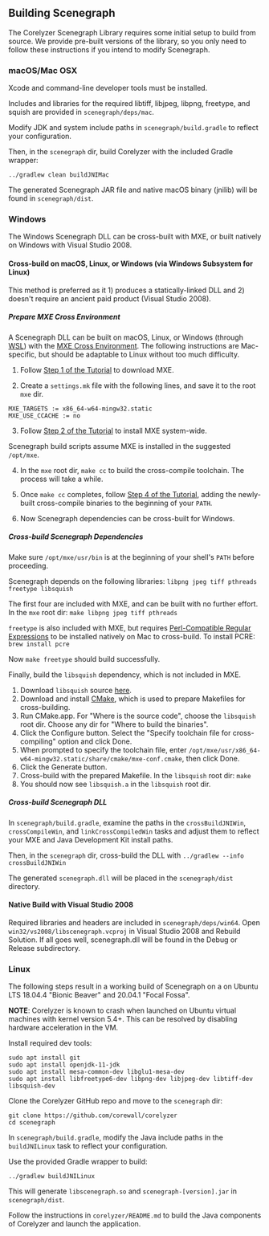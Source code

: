 ## Building Scenegraph

The Corelyzer Scenegraph Library requires some initial setup to build from source.  We provide pre-built versions of the library, so you only need to follow these instructions if you intend to modify Scenegraph.

### macOS/Mac OSX

Xcode and command-line developer tools must be installed.

Includes and libraries for the required libtiff, libjpeg, libpng, freetype, and squish are provided in `scenegraph/deps/mac`.

Modify JDK and system include paths in `scenegraph/build.gradle` to reflect your configuration.

Then, in the `scenegraph` dir, build Corelyzer with the included Gradle wrapper:

    ../gradlew clean buildJNIMac

The generated Scenegraph JAR file and native macOS binary (jnilib) will be found in `scenegraph/dist`.


### Windows

The Windows Scenegraph DLL can be cross-built with MXE, or built natively on Windows with Visual Studio 2008.

#### Cross-build on macOS, Linux, or Windows (via Windows Subsystem for Linux)

This method is preferred as it 1) produces a statically-linked DLL and 2) doesn't require an ancient paid product (Visual Studio 2008).

##### Prepare MXE Cross Environment

A Scenegraph DLL can be built on macOS, Linux, or Windows (through [WSL](https://learn.microsoft.com/en-us/windows/wsl/)) with the [MXE Cross Environment](https://mxe.cc). The following instructions are Mac-specific, but should be adaptable to Linux without too much difficulty.


1. Follow [Step 1 of the Tutorial](https://mxe.cc/#tutorial) to download MXE.

2. Create a `settings.mk` file with the following lines, and save it to the root `mxe` dir.

```
MXE_TARGETS := x86_64-w64-mingw32.static
MXE_USE_CCACHE := no
```

3. Follow [Step 2 of the Tutorial](https://mxe.cc/#tutorial) to install MXE system-wide.

Scenegraph build scripts assume MXE is installed in the suggested `/opt/mxe`.

4. In the `mxe` root dir, `make cc` to build the cross-compile toolchain. The process will take a while.

5. Once `make cc` completes, follow [Step 4 of the Tutorial](https://mxe.cc/#tutorial), adding the newly-built cross-compile binaries to the beginning of your `PATH`.

6. Now Scenegraph dependencies can be cross-built for Windows.

##### Cross-build Scenegraph Dependencies

Make sure `/opt/mxe/usr/bin` is at the beginning of your shell's `PATH` before proceeding.

Scenegraph depends on the following libraries: `libpng jpeg tiff pthreads freetype libsquish`

The first four are included with MXE, and can be built with no further effort. In the `mxe` root dir:
`make libpng jpeg tiff pthreads`

`freetype` is also included with MXE, but requires [Perl-Compatible Regular Expressions](https://www.pcre.org/) to be installed natively on Mac to cross-build. To install PCRE: `brew install pcre`

Now `make freetype` should build successfully.

Finally, build the `libsquish` dependency, which is not included in MXE.
1. Download `libsquish` source [here](https://sourceforge.net/projects/libsquish/files/).
2. Download and install [CMake](https://cmake.org/download/), which is used to prepare Makefiles for cross-building.
3. Run CMake.app. For "Where is the source code", choose the `libsquish` root dir. Choose any dir for "Where to build the binaries".
4. Click the Configure button. Select the "Specify toolchain file for cross-compiling" option and click Done.
5. When prompted to specify the toolchain file, enter `/opt/mxe/usr/x86_64-w64-mingw32.static/share/cmake/mxe-conf.cmake`, then click Done.
6. Click the Generate button.
7. Cross-build with the prepared Makefile. In the `libsquish` root dir: `make`
8. You should now see `libsquish.a` in the `libsquish` root dir.

##### Cross-build Scenegraph DLL

In `scenegraph/build.gradle`, examine the paths in the `crossBuildJNIWin`, `crossCompileWin`, and `linkCrossCompiledWin` tasks and adjust them to reflect your MXE and Java Development Kit install paths.

Then, in the `scenegraph` dir, cross-build the DLL with `../gradlew --info crossBuildJNIWin`

The generated `scenegraph.dll` will be placed in the `scenegraph/dist` directory.


#### Native Build with Visual Studio 2008

Required libraries and headers are included in `scenegraph/deps/win64`. Open `win32/vs2008/libscenegraph.vcproj` in Visual Studio 2008 and Rebuild Solution. If all goes well, scenegraph.dll will be found in the Debug or Release subdirectory.


### Linux

The following steps result in a working build of Scenegraph on
a on Ubuntu LTS 18.04.4 "Bionic Beaver" and 20.04.1 "Focal Fossa".

**NOTE**: Corelyzer is known to crash when launched on Ubuntu virtual machines with kernel version 5.4+. This can be resolved by disabling hardware acceleration in the VM.

Install required dev tools:

    sudo apt install git
    sudo apt install openjdk-11-jdk
    sudo apt install mesa-common-dev libglu1-mesa-dev
    sudo apt install libfreetype6-dev libpng-dev libjpeg-dev libtiff-dev libsquish-dev

Clone the Corelyzer GitHub repo and move to the `scenegraph` dir:

    git clone https://github.com/corewall/corelyzer
    cd scenegraph

In `scenegraph/build.gradle`, modify the Java include paths in the `buildJNILinux` task
to reflect your configuration.

Use the provided Gradle wrapper to build:

    ../gradlew buildJNILinux

This will generate `libscenegraph.so` and `scenegraph-[version].jar` in `scenegraph/dist`.

Follow the instructions in `corelyzer/README.md` to build the Java components of Corelyzer and launch the application.

